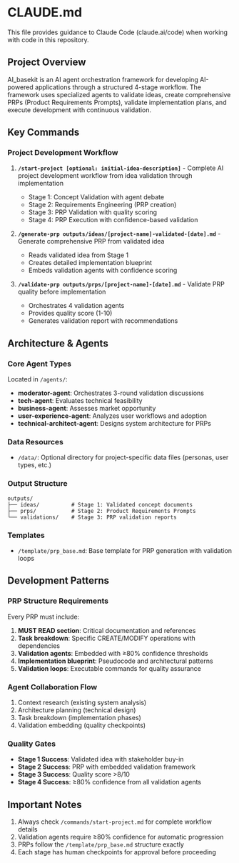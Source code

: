 # CLAUDE.md

This file provides guidance to Claude Code (claude.ai/code) when working with code in this repository.

## Project Overview

AI_basekit is an AI agent orchestration framework for developing AI-powered applications through a structured 4-stage workflow. The framework uses specialized agents to validate ideas, create comprehensive PRPs (Product Requirements Prompts), validate implementation plans, and execute development with continuous validation.

## Key Commands

### Project Development Workflow

1. **`/start-project [optional: initial-idea-description]`** - Complete AI project development workflow from idea validation through implementation
   - Stage 1: Concept Validation with agent debate
   - Stage 2: Requirements Engineering (PRP creation) 
   - Stage 3: PRP Validation with quality scoring
   - Stage 4: PRP Execution with confidence-based validation

2. **`/generate-prp outputs/ideas/[project-name]-validated-[date].md`** - Generate comprehensive PRP from validated idea
   - Reads validated idea from Stage 1
   - Creates detailed implementation blueprint
   - Embeds validation agents with confidence scoring

3. **`/validate-prp outputs/prps/[project-name]-[date].md`** - Validate PRP quality before implementation
   - Orchestrates 4 validation agents
   - Provides quality score (1-10)
   - Generates validation report with recommendations

## Architecture & Agents

### Core Agent Types

Located in `/agents/`:
- **moderator-agent**: Orchestrates 3-round validation discussions
- **tech-agent**: Evaluates technical feasibility
- **business-agent**: Assesses market opportunity
- **user-experience-agent**: Analyzes user workflows and adoption
- **technical-architect-agent**: Designs system architecture for PRPs

### Data Resources

- `/data/`: Optional directory for project-specific data files (personas, user types, etc.)

### Output Structure

```
outputs/
├── ideas/          # Stage 1: Validated concept documents
├── prps/           # Stage 2: Product Requirements Prompts
└── validations/    # Stage 3: PRP validation reports
```

### Templates

- `/template/prp_base.md`: Base template for PRP generation with validation loops

## Development Patterns

### PRP Structure Requirements

Every PRP must include:
1. **MUST READ section**: Critical documentation and references
2. **Task breakdown**: Specific CREATE/MODIFY operations with dependencies
3. **Validation agents**: Embedded with ≥80% confidence thresholds
4. **Implementation blueprint**: Pseudocode and architectural patterns
5. **Validation loops**: Executable commands for quality assurance

### Agent Collaboration Flow

1. Context research (existing system analysis)
2. Architecture planning (technical design)
3. Task breakdown (implementation phases)
4. Validation embedding (quality checkpoints)

### Quality Gates

- **Stage 1 Success**: Validated idea with stakeholder buy-in
- **Stage 2 Success**: PRP with embedded validation framework
- **Stage 3 Success**: Quality score >8/10
- **Stage 4 Success**: ≥80% confidence from all validation agents


## Important Notes

1. Always check `/commands/start-project.md` for complete workflow details
2. Validation agents require ≥80% confidence for automatic progression
3. PRPs follow the `/template/prp_base.md` structure exactly
4. Each stage has human checkpoints for approval before proceeding